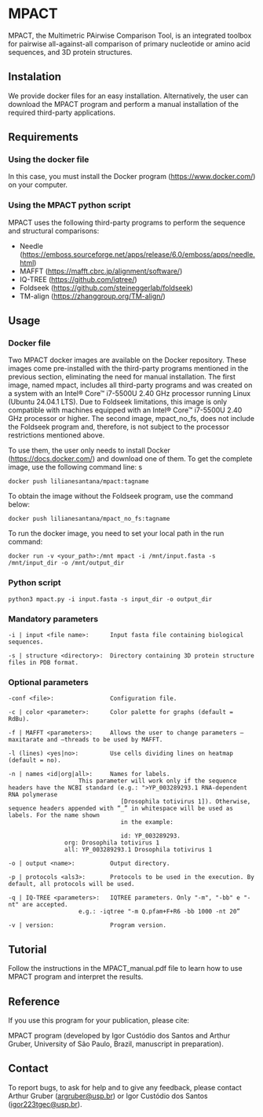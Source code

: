 # MPACT

MPACT, the Multimetric PAirwise Comparison Tool, is an integrated toolbox for pairwise all-against-all comparison of primary nucleotide or amino acid sequences, and 3D protein structures. 

## Instalation

We provide docker files for an easy installation. Alternatively, 
the user can download the MPACT program and perform a manual installation 
of the required third-party applications. 

## Requirements

### Using the docker file

In this case, you must install the Docker program (https://www.docker.com/) on your computer.

### Using the MPACT python script

MPACT uses the following third-party programs to perform the sequence and structural comparisons:

* Needle (https://emboss.sourceforge.net/apps/release/6.0/emboss/apps/needle.html)
* MAFFT (https://mafft.cbrc.jp/alignment/software/)
* IQ-TREE (https://github.com/iqtree/)
* Foldseek (https://github.com/steineggerlab/foldseek)
* TM-align (https://zhanggroup.org/TM-align/)

## Usage
### Docker file
Two MPACT docker images are available on the Docker repository. These images come pre-installed with the third-party programs mentioned in the previous section, eliminating the need for manual installation. The first image, named mpact, includes all third-party programs and was created on a system with an Intel® Core™ i7-5500U 2.40 GHz processor running Linux (Ubuntu 24.04.1 LTS). Due to Foldseek limitations, this image is only compatible with machines equipped with an Intel® Core™ i7-5500U 2.40 GHz processor or higher. The second image, mpact_no_fs, does not include the Foldseek program and, therefore, is not subject to the processor restrictions mentioned above.

To use them, the user only needs to install Docker (https://docs.docker.com/) and download one of them. To get the complete image, use the following command line:
s
```
docker push lilianesantana/mpact:tagname
```

To obtain the image without the Foldseek program, use the command below:

```
docker push lilianesantana/mpact_no_fs:tagname
```

To run the docker image, you need to set your local path in the run command:

```
docker run -v <your_path>:/mnt mpact -i /mnt/input.fasta -s /mnt/input_dir -o /mnt/output_dir
```
### Python script

```
python3 mpact.py -i input.fasta -s input_dir -o output_dir
```
### Mandatory parameters
```
-i | input <file name>:      Input fasta file containing biological sequences. 

-s | structure <directory>:  Directory containing 3D protein structure files in PDB format.
```

### Optional parameters
```
-conf <file>:                Configuration file.

-c | color <parameter>:      Color palette for graphs (default = RdBu).

-f | MAFFT <parameters>:     Allows the user to change parameters –maxitarate and –threads to be used by MAFFT.

-l (lines) <yes|no>:         Use cells dividing lines on heatmap (default = no).

-n | names <id|org|all>:     Names for labels.                       
			        This parameter will work only if the sequence headers have the NCBI standard (e.g.: ">YP_003289293.1 RNA-dependent RNA polymerase 
                                [Drosophila totivirus 1]). Otherwise, sequence headers appended with “_” in whitespace will be used as labels. For the name shown 
                                in the example: 
                                
                                id: YP_003289293.
				org: Drosophila totivirus 1
				all: YP_003289293.1 Drosophila totivirus 1

-o | output <name>:          Output directory.

-p | protocols <als3>:       Protocols to be used in the execution. By default, all protocols will be used.

-q | IQ-TREE <parameters>:   IQTREE parameters. Only "-m", "-bb" e "-nt" are accepted. 
			        e.g.: -iqtree "-m Q.pfam+F+R6 -bb 1000 -nt 20”

-v | version:                Program version.

```

## Tutorial

Follow the instructions in the MPACT_manual.pdf file to learn how to use MPACT program and interpret the results.

## Reference

If you use this program for your publication, please cite:

MPACT program (developed by Igor Custódio dos Santos and Arthur Gruber, University of São Paulo, Brazil, manuscript in preparation).

## Contact

To report bugs, to ask for help and to give any feedback, please contact Arthur Gruber (argruber@usp.br) or Igor Custódio dos Santos (igor223tgec@usp.br).

